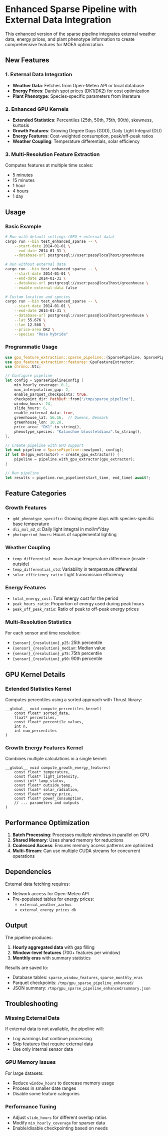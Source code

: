 # Enhanced Sparse Pipeline with External Data Integration

This enhanced version of the sparse pipeline integrates external weather data, energy prices, and plant phenotype information to create comprehensive features for MOEA optimization.

## New Features

### 1. External Data Integration
- **Weather Data**: Fetches from Open-Meteo API or local database
- **Energy Prices**: Danish spot prices (DK1/DK2) for cost optimization
- **Plant Phenotype**: Species-specific parameters from literature

### 2. Enhanced GPU Kernels
- **Extended Statistics**: Percentiles (25th, 50th, 75th, 90th), skewness, kurtosis
- **Growth Features**: Growing Degree Days (GDD), Daily Light Integral (DLI)
- **Energy Features**: Cost-weighted consumption, peak/off-peak ratios
- **Weather Coupling**: Temperature differentials, solar efficiency

### 3. Multi-Resolution Feature Extraction
Computes features at multiple time scales:
- 5 minutes
- 15 minutes
- 1 hour
- 4 hours
- 1 day

## Usage

### Basic Example

```bash
# Run with default settings (GPU + external data)
cargo run --bin test_enhanced_sparse -- \
    --start-date 2014-01-01 \
    --end-date 2014-01-31 \
    --database-url postgresql://user:pass@localhost/greenhouse

# Run without external data
cargo run --bin test_enhanced_sparse -- \
    --start-date 2014-01-01 \
    --end-date 2014-01-31 \
    --database-url postgresql://user:pass@localhost/greenhouse \
    --enable-external-data false

# Custom location and species
cargo run --bin test_enhanced_sparse -- \
    --start-date 2014-01-01 \
    --end-date 2014-01-31 \
    --database-url postgresql://user:pass@localhost/greenhouse \
    --lat 55.676 \
    --lon 12.568 \
    --price-area DK2 \
    --species "Rosa hybrida"
```

### Programmatic Usage

```rust
use gpu_feature_extraction::sparse_pipeline::{SparsePipeline, SparsePipelineConfig};
use gpu_feature_extraction::features::GpuFeatureExtractor;
use chrono::Utc;

// Configure pipeline
let config = SparsePipelineConfig {
    min_hourly_coverage: 0.1,
    max_interpolation_gap: 2,
    enable_parquet_checkpoints: true,
    checkpoint_dir: PathBuf::from("/tmp/sparse_pipeline"),
    window_hours: 24,
    slide_hours: 6,
    enable_external_data: true,
    greenhouse_lat: 56.16,  // Queens, Denmark
    greenhouse_lon: 10.20,
    price_area: "DK1".to_string(),
    phenotype_species: "Kalanchoe blossfeldiana".to_string(),
};

// Create pipeline with GPU support
let mut pipeline = SparsePipeline::new(pool, config);
if let Ok(gpu_extractor) = create_gpu_extractor() {
    pipeline = pipeline.with_gpu_extractor(gpu_extractor);
}

// Run pipeline
let results = pipeline.run_pipeline(start_time, end_time).await?;
```

## Feature Categories

### Growth Features
- `gdd_phenotype_specific`: Growing degree days with species-specific base temperature
- `dli_mol_m2_d`: Daily light integral in mol/m²/day
- `photoperiod_hours`: Hours of supplemental lighting

### Weather Coupling
- `temp_differential_mean`: Average temperature difference (inside - outside)
- `temp_differential_std`: Variability in temperature differential
- `solar_efficiency_ratio`: Light transmission efficiency

### Energy Features
- `total_energy_cost`: Total energy cost for the period
- `peak_hours_ratio`: Proportion of energy used during peak hours
- `peak_off_peak_ratio`: Ratio of peak to off-peak energy prices

### Multi-Resolution Statistics
For each sensor and time resolution:
- `{sensor}_{resolution}_p25`: 25th percentile
- `{sensor}_{resolution}_median`: Median value
- `{sensor}_{resolution}_p75`: 75th percentile
- `{sensor}_{resolution}_p90`: 90th percentile

## GPU Kernel Details

### Extended Statistics Kernel
Computes percentiles using a sorted approach with Thrust library:
```cuda
__global__ void compute_percentiles_kernel(
    const float* sorted_data,
    float* percentiles,
    const float* percentile_values,
    int n,
    int num_percentiles
)
```

### Growth Energy Features Kernel
Combines multiple calculations in a single kernel:
```cuda
__global__ void compute_growth_energy_features(
    const float* temperature,
    const float* light_intensity,
    const int* lamp_status,
    const float* outside_temp,
    const float* solar_radiation,
    const float* energy_price,
    const float* power_consumption,
    // ... parameters and outputs
)
```

## Performance Optimization

1. **Batch Processing**: Processes multiple windows in parallel on GPU
2. **Shared Memory**: Uses shared memory for reductions
3. **Coalesced Access**: Ensures memory access patterns are optimized
4. **Multi-Stream**: Can use multiple CUDA streams for concurrent operations

## Dependencies

External data fetching requires:
- Network access for Open-Meteo API
- Pre-populated tables for energy prices:
  - `external_weather_aarhus`
  - `external_energy_prices_dk`

## Output

The pipeline produces:
1. **Hourly aggregated data** with gap filling
2. **Window-level features** (700+ features per window)
3. **Monthly eras** with summary statistics

Results are saved to:
- Database tables: `sparse_window_features`, `sparse_monthly_eras`
- Parquet checkpoints: `/tmp/gpu_sparse_pipeline_enhanced/`
- JSON summary: `/tmp/gpu_sparse_pipeline_enhanced/summary.json`

## Troubleshooting

### Missing External Data
If external data is not available, the pipeline will:
- Log warnings but continue processing
- Skip features that require external data
- Use only internal sensor data

### GPU Memory Issues
For large datasets:
- Reduce `window_hours` to decrease memory usage
- Process in smaller date ranges
- Disable some feature categories

### Performance Tuning
- Adjust `slide_hours` for different overlap ratios
- Modify `min_hourly_coverage` for sparser data
- Enable/disable checkpointing based on needs